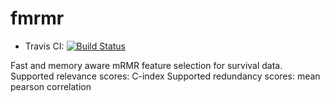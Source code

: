 # fmrmr

* Travis CI: [![Build Status](https://travis-ci.org/mllg/fmrmr.svg)](https://travis-ci.org/mllg/fmrmr)

Fast and memory aware mRMR feature selection for survival data.
Supported relevance scores: C-index
Supported redundancy scores: mean pearson correlation
